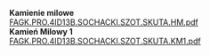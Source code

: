 **Kamienie milowe**  
[FAGK.PRO.4ID13B.SOCHACKI.SZOT.SKUTA.HM.pdf](https://github.com/user-attachments/files/17687911/FAGK.PRO.4ID13B.SOCHACKI.SZOT.SKUTA.HM.pdf)  
**Kamień Milowy 1**  
[FAGK.PRO.4ID13B.SOCHACKI.SZOT.SKUTA.KM1.pdf](https://github.com/user-attachments/files/17692545/FAGK.PRO.4ID13B.SOCHACKI.SZOT.SKUTA.KM1.pdf)
